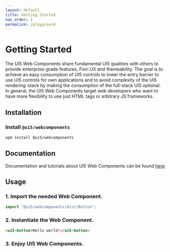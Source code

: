 ```yaml
---
layout: default
title: Getting Started
nav_order: 1
permalink: /playground
---
```


# Getting Started

The UI5 Web Components share fundamental UI5 qualities with others to provide enterprise-grade features, Fiori UX and themeability. The goal is to achieve an easy consumption of UI5 controls to lower the entry barrier to use UI5 controls for own applications and to avoid complexity of the UI5 rendering-stack by making the consumption of the full-stack UI5 optional. In general, the UI5 Web Components target web developers who want to have more flexibility to use just HTML tags or arbitrary JS frameworks.

## Installation

### Install ```@ui5/webcomponents```

```bash
npm install @ui5/webcomponents
```

## Documentation

Documentation and tutorials about UI5 Web Components can be found [here](./playground/docs)

## Usage

### 1. Import the needed Web Component.

```js
import "@ui5/webcomponents/dist/Button";
```

### 2. Instantiate the Web Component.

```html
<ui5-button>Hello world!</ui5-button>
```

### 3. Enjoy UI5 Web Components.
